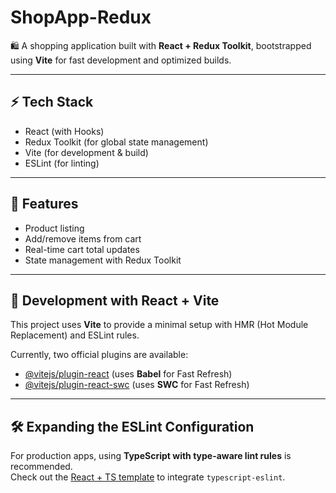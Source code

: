 # ShopApp-Redux

🛍 A shopping application built with **React + Redux Toolkit**, bootstrapped using **Vite** for fast development and optimized builds.

---

## ⚡ Tech Stack
- React (with Hooks)
- Redux Toolkit (for global state management)
- Vite (for development & build)
- ESLint (for linting)

---

## 🚀 Features
- Product listing
- Add/remove items from cart
- Real-time cart total updates
- State management with Redux Toolkit

---

## 🔧 Development with React + Vite

This project uses **Vite** to provide a minimal setup with HMR (Hot Module Replacement) and ESLint rules.

Currently, two official plugins are available:
- [@vitejs/plugin-react](https://github.com/vitejs/vite-plugin-react/blob/main/packages/plugin-react) (uses **Babel** for Fast Refresh)
- [@vitejs/plugin-react-swc](https://github.com/vitejs/vite-plugin-react-swc) (uses **SWC** for Fast Refresh)

---

## 🛠 Expanding the ESLint Configuration

For production apps, using **TypeScript with type-aware lint rules** is recommended.  
Check out the [React + TS template](https://github.com/vitejs/vite/tree/main/packages/create-vite/template-react-ts) to integrate `typescript-eslint`.
